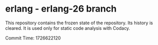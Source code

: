 # erlang - erlang-26 branch

This repository contains the frozen state of the repository.
Its history is cleared. It is used only for static code
analysis with Codacy.

Commit Time: 1726622120